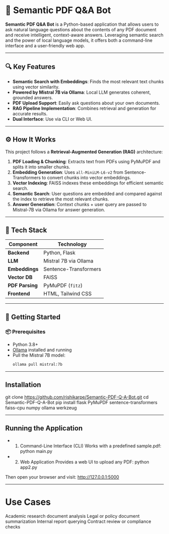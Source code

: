 # 📄 Semantic PDF Q&A Bot

**Semantic PDF Q&A Bot** is a Python-based application that allows users to ask natural language questions about the contents of any PDF document and receive intelligent, context-aware answers. Leveraging semantic search and the power of local language models, it offers both a command-line interface and a user-friendly web app.

---

## 🔍 Key Features

- **Semantic Search with Embeddings**: Finds the most relevant text chunks using vector similarity.
- **Powered by Mistral 7B via Ollama**: Local LLM generates coherent, grounded answers.
- **PDF Upload Support**: Easily ask questions about your own documents.
- **RAG Pipeline Implementation**: Combines retrieval and generation for accurate results.
- **Dual Interface**: Use via CLI or Web UI.

---

## ⚙️ How It Works

This project follows a **Retrieval-Augmented Generation (RAG)** architecture:

1. **PDF Loading & Chunking**: Extracts text from PDFs using PyMuPDF and splits it into smaller chunks.
2. **Embedding Generation**: Uses `all-MiniLM-L6-v2` from Sentence-Transformers to convert chunks into vector embeddings.
3. **Vector Indexing**: FAISS indexes these embeddings for efficient semantic search.
4. **Semantic Search**: User questions are embedded and compared against the index to retrieve the most relevant chunks.
5. **Answer Generation**: Context chunks + user query are passed to Mistral-7B via Ollama for answer generation.

---

## 🧰 Tech Stack

| Component       | Technology                   |
|----------------|------------------------------|
| **Backend**     | Python, Flask                |
| **LLM**         | Mistral 7B via Ollama        |
| **Embeddings**  | Sentence-Transformers        |
| **Vector DB**   | FAISS                        |
| **PDF Parsing** | PyMuPDF (`fitz`)             |
| **Frontend**    | HTML, Tailwind CSS           |

---

## 🚀 Getting Started

### 📦 Prerequisites

- Python 3.8+
- [Ollama](https://ollama.com/) installed and running
- Pull the Mistral 7B model:
  ```bash
  ollama pull mistral:7b

---

## Installation
git clone https://github.com/rishikarpe/Semantic-PDF-Q-A-Bot.git
cd Semantic-PDF-Q-A-Bot
pip install flask PyMuPDF sentence-transformers faiss-cpu numpy ollama werkzeug

---

## Running the Application
- 1. Command-Line Interface (CLI)
Works with a predefined sample.pdf:
python main.py

- 2. Web Application
Provides a web UI to upload any PDF:
python app2.py

Then open your browser and visit:
http://127.0.0.1:5000

---

# Use Cases
Academic research document analysis
Legal or policy document summarization
Internal report querying
Contract review or compliance checks
